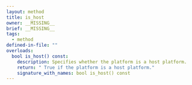 ```yaml
---
layout: method
title: is_host
owner: __MISSING__
brief: __MISSING__
tags:
  - method
defined-in-file: ""
overloads:
  bool is_host() const:
    description: Specifies whether the platform is a host platform.
    return: " True if the platform is a host platform."
    signature_with_names: bool is_host() const
---
```

